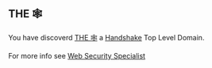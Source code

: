 ## THE 🕸 
 
You have discoverd [THE 🕸](http://own.xn--the-9023b.hns.to) a [Handshake](https://handshake.org/) Top Level Domain.

For more info see [Web Security Specialist](http://admin.websecurityspecialist.hns.to/)
